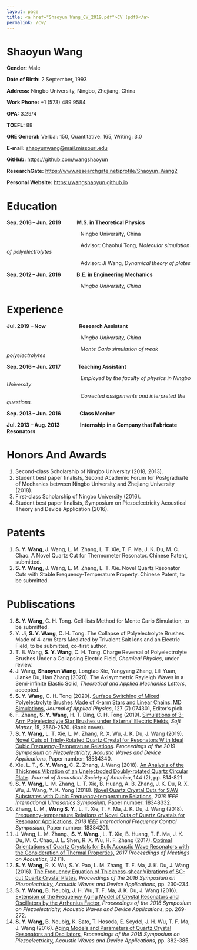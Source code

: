 ```yaml
---
layout: page
title: <a href="Shaoyun Wang_CV_2019.pdf">CV (pdf)</a>
permalink: /cv/
---
```


# Shaoyun Wang

**Gender:** Male

**Date of Birth:** 2 September, 1993

**Address:** Ningbo University, Ningbo, Zhejiang, China

**Work Phone:** +1 (573) 489 9584

**GPA:**  3.29/4

**TOEFL:** 88

**GRE General:** Verbal: 150, Quantitative: 165, Writing: 3.0

**E-mail:** [shaoyunwang@mail.missouri.edu](mailto:shaoyunwang@mail.missouri.edu)

**GitHub:** <a href="https://github.com/wangshaoyun">https://github.com/wangshaoyun</a>

**ResearchGate:** <a href="https://www.researchgate.net/profile/Shaoyun_Wang2">https://www.researchgate.net/profile/Shaoyun_Wang2</a>

**Personal Website:** <a href="https://wangshaoyun.github.io">https://wangshaoyun.github.io</a>

# Education

**Sep. 2016 – Jun. 2019 &nbsp; &nbsp; &nbsp; &nbsp; &nbsp; &nbsp; M.S. in Theoretical Physics**

 &nbsp; &nbsp; &nbsp; &nbsp; &nbsp; &nbsp; &nbsp; &nbsp; &nbsp; &nbsp; &nbsp; &nbsp; &nbsp; &nbsp; &nbsp; &nbsp; &nbsp; &nbsp; &nbsp; &nbsp; &nbsp; &nbsp; &nbsp; &nbsp; &nbsp;&nbsp; Ningbo University, China

 &nbsp; &nbsp; &nbsp; &nbsp; &nbsp; &nbsp; &nbsp; &nbsp; &nbsp; &nbsp; &nbsp; &nbsp; &nbsp; &nbsp; &nbsp; &nbsp; &nbsp; &nbsp; &nbsp; &nbsp; &nbsp; &nbsp; &nbsp; &nbsp; &nbsp;&nbsp; Advisor: Chaohui Tong, *Molecular simulation of polyelectrolytes* 

 &nbsp; &nbsp; &nbsp; &nbsp; &nbsp; &nbsp; &nbsp; &nbsp; &nbsp; &nbsp; &nbsp; &nbsp; &nbsp; &nbsp; &nbsp; &nbsp; &nbsp; &nbsp; &nbsp; &nbsp; &nbsp; &nbsp; &nbsp; &nbsp; &nbsp;&nbsp; Advisor: Ji Wang, *Dynamical theory of plates* 

**Sep. 2012 – Jun. 2016  &nbsp; &nbsp; &nbsp; &nbsp; &nbsp; &nbsp; B.E. in Engineering Mechanics**

 &nbsp; &nbsp; &nbsp; &nbsp; &nbsp; &nbsp; &nbsp; &nbsp; &nbsp; &nbsp; &nbsp; &nbsp; &nbsp; &nbsp; &nbsp; &nbsp; &nbsp; &nbsp; &nbsp; &nbsp; &nbsp; &nbsp; &nbsp; &nbsp; &nbsp;&nbsp; *Ningbo University, China*

# Experience

**Jul.  2019 – Now** &nbsp; &nbsp; &nbsp; &nbsp; &nbsp; &nbsp; &nbsp; &nbsp; &nbsp; &nbsp; &nbsp; **Research Assistant**

 &nbsp; &nbsp; &nbsp; &nbsp; &nbsp; &nbsp; &nbsp; &nbsp; &nbsp; &nbsp; &nbsp; &nbsp; &nbsp; &nbsp; &nbsp; &nbsp; &nbsp; &nbsp; &nbsp; &nbsp; &nbsp; &nbsp; &nbsp; &nbsp; &nbsp;&nbsp; *Ningbo University, China*

 &nbsp; &nbsp; &nbsp; &nbsp; &nbsp; &nbsp; &nbsp; &nbsp; &nbsp; &nbsp; &nbsp; &nbsp; &nbsp; &nbsp; &nbsp; &nbsp; &nbsp; &nbsp; &nbsp; &nbsp; &nbsp; &nbsp; &nbsp; &nbsp; &nbsp;&nbsp; *Monte Carlo simulation of weak polyelectrolytes*

**Sep. 2016 – Jun. 2017** &nbsp; &nbsp; &nbsp; &nbsp; &nbsp;&nbsp; **Teaching Assistant**

 &nbsp; &nbsp; &nbsp; &nbsp; &nbsp; &nbsp; &nbsp; &nbsp; &nbsp; &nbsp; &nbsp; &nbsp; &nbsp; &nbsp; &nbsp; &nbsp; &nbsp; &nbsp; &nbsp; &nbsp; &nbsp; &nbsp; &nbsp; &nbsp; &nbsp;&nbsp; *Employed by the faculty of physics in Ningbo University*

 &nbsp; &nbsp; &nbsp; &nbsp; &nbsp; &nbsp; &nbsp; &nbsp; &nbsp; &nbsp; &nbsp; &nbsp; &nbsp; &nbsp; &nbsp; &nbsp; &nbsp; &nbsp; &nbsp; &nbsp; &nbsp; &nbsp; &nbsp; &nbsp; &nbsp;&nbsp; *Corrected assignments and interpreted the questions.* 

**Sep. 2013 – Jun.  2016**  &nbsp; &nbsp; &nbsp; &nbsp; &nbsp; &nbsp; **Class Monitor**

**Jul.  2013 – Aug. 2013**  &nbsp; &nbsp; &nbsp; &nbsp; &nbsp; &nbsp; &nbsp;**Internship in a Company that Fabricate Resonators** 

# Honors And Awards
1.  Second-class Scholarship of Ningbo University (2018, 2013).
2.  Student best paper finalists, Second Academic Forum for Postgraduate of Mechanics between Ningbo University and Zhejiang University (2018).
3.  First-class Scholarship of Ningbo University (2016).
4.  Student best paper finalists, Symposium on  Piezoelectricity Acoustical Theory and Device Application (2016). 

# Patents
1.  **S. Y. Wang**, J. Wang, L. M. Zhang, L. T. Xie, T. F. Ma, J. K. Du, M. C. Chao.  A Novel Quartz Cut for Thermometer Resonator. Chinese Patent, submitted. 
2.  **S. Y. Wang**, J. Wang, L. M. Zhang, L. T. Xie. Novel Quartz Resonator Cuts with Stable Frequency-Temperature Property. Chinese Patent, to be submitted. 

# Publiscations

1. **S. Y. Wang**, C. H. Tong. Cell-lists     Method for Monte Carlo Simulation, to be submitted.
2. Y. Ji, **S. Y. Wang**, C. H. Tong. The Collapse of Polyelectrolyte     Brushes Made of 4-arm Stars Mediated by Trivalent Salt Ions and an     Electric Field, to be submitted, co-first author. 
3. T. B. Wang, **S. Y. Wang**, C. H. Tong. Charge Reversal of Polyelectrolyte Brushes Under     a Collapsing Electric Field, *Chemical Physics*,     under review.
4. Ji Wang, **Shaoyun Wang**, Longtao Xie, Yangyang Zhang, Lili Yuan, Jianke Du, Han Zhang     (2020). The Axisymmetric Rayleigh Waves in a Semi-infinite Elastic Solid, *Theoretical     and Applied Mechanics Letters*, accepted. 
5. **S. Y.** **Wang,**     C. H. Tong (2020). [Surface Switching of      Mixed Polyelectrolyte Brushes Made of 4-arm Stars and Linear Chains: MD      Simulations](https://aip.scitation.org/doi/10.1063/1.5130643), *Journal of Applied Physics*, 127 (7) 074301,     Editor’s pick.
6. F. Zhang, **S. Y.** **Wang,** H. T. Ding, C. H. Tong (2019). [Simulations of 3-Arm Polyelectrolyte Star Brushes      under External Electric Fields](https://pubs.rsc.org/en/content/articlelanding/2019/sm/c8sm02131g#!divAbstract), *Soft Matter*, 15, 2560-2570. (Back cover).
7. **S. Y. Wang,** L. T. Xie, L. M. Zhang,     R. X. Wu, J. K. Du, J. Wang (2019). [Novel Cuts of Triply-Rotated Quartz Crystal for Resonators With      Ideal Cubic Frequency-Temperature Relations](https://ieeexplore.ieee.org/document/8681866). *Proceedings     of the 2019 Symposium on Piezoelectricity, Acoustic Waves and Device     Applications*, Paper     number: 18584340.
8. Xie. L. T., **S. Y.     Wang**, C. Z. Zhang, J. Wang (2018). [An Analysis of the Thickness Vibration of an      Unelectroded Doubly-rotated Quartz Circular Plate](https://asa.scitation.org/doi/10.1121/1.5050609?af=R). *Journal of Acoustical Society of     America*, 144 (2), pp. 814-821
9. **S. Y. Wang**, L. M. Zhang, L. T.     Xie, B. Huang, A. B. Zhang, J. K. Du, R. X. Wu, J. Wang, Y. K. Yong (2018). [Novel Quartz Crystal Cuts for SAW Substrates with      Cubic Frequency-temperature Relations,](https://ieeexplore.ieee.org/document/8579853) *2018 IEEE International Ultrasonics     Symposium*, Paper number: 18348332.
10. Zhang, L. M., **Wang     S. Y.**, L. T. Xie, T. F. Ma, J. K. Du, J. Wang (2018). [Frequency-temperature Relations of Novel Cuts of      Quartz Crystals for Resonator Applications](https://ieeexplore.ieee.org/document/8597466), *2018 IEEE International Frequency     Control Symposium*, Paper number: 18384201.
11. J. Wang, L. M. Zhang.,     **S. Y. Wang.**, L. T. Xie, B. Huang, T. F. Ma, J. K. Du, M. C. Chao,     J. L. Shen, R. X. Wu, H. F. Zhang (2017). [Optimal Orientations of Quartz Crystals for Bulk      Acoustic Wave Resonators with the Consideration of Thermal Properties,](https://asa.scitation.org/doi/10.1121/2.0000724) *2017 Proceedings of Meetings on     Acoustics*, 32 (1).
12. **S. Y. Wang**, R. X. Wu, S. Y.     Pao, L. M. Zhang, T. F. Ma, J. K. Du, J. Wang (2016). [The Frequency Equation of Thickness-shear      Vibrations of SC-cut Quartz Crystal Plates](https://ieeexplore.ieee.org/document/7829994), *Proceedings of the 2016 Symposium     on Piezoelectricity, Acoustic Waves and Device Applications*, pp.     230-234.
13. **S. Y. Wang**, B. Neubig, J.     H. Wu, T. F. Ma, J. K. Du, J. Wang (2016). [Extension of the Frequency Aging Model of Crystal      Resonators and Oscillators by the Arrhenius Factor](https://ieeexplore.ieee.org/document/7830003), *Proceedings of the 2016     Symposium on Piezoelectricity, Acoustic Waves and Device Applications*,     pp. 269-272.
14. **S. Y. Wang**, B. Neubig, K. Sato, T. Hosoda, E. Seydel, J. H. Wu, T. F. Ma, J. Wang (2016). [Aging Models and Parameters of Quartz Crystal Resonators and Oscillators](https://ieeexplore.ieee.org/document/7364512/), *Proceedings of the 2015 Symposium on Piezoelectricity, Acoustic Waves and Device Applications*, pp. 382-385. 